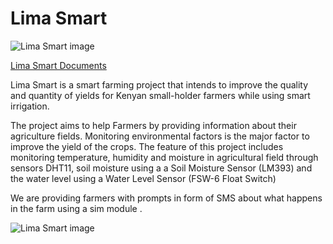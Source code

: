 # Lima Smart
![Lima Smart image](https://user-images.githubusercontent.com/79209510/138154198-1f78d08f-de22-4a8f-a789-02d61b28a9f7.png)

[Lima Smart Documents](https://drive.google.com/drive/folders/1T6VqteFuwwPGWnMY842ln19T9Dxj8mjV?usp=sharing) 

Lima Smart is a smart farming project that intends to improve the quality and quantity of yields for Kenyan small-holder farmers while using smart irrigation.

The project aims to help Farmers by providing information about their agriculture fields. Monitoring environmental factors is the major factor to improve the yield of the crops. The feature of this project includes monitoring temperature, humidity and moisture in agricultural field through sensors DHT11, soil moisture using  a a Soil Moisture Sensor (LM393) and  the water level using a Water Level Sensor (FSW-6 Float Switch)

We are providing farmers with prompts in form of SMS about what happens in the farm using a sim module .

![Lima Smart image](https://user-images.githubusercontent.com/79209510/138154198-1f78d08f-de22-4a8f-a789-02d61b28a9f7.png)


